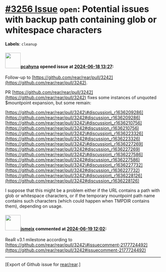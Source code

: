 [\#3256 Issue](https://github.com/rear/rear/issues/3256) `open`: Potential issues with backup path containing glob or whitespace characters
===========================================================================================================================================

**Labels**: `cleanup`

#### <img src="https://avatars.githubusercontent.com/u/26300485?u=9105d243bc9f7ade463a3e52e8dd13fa67837158&v=4" width="50">[pcahyna](https://github.com/pcahyna) opened issue at [2024-06-18 13:27](https://github.com/rear/rear/issues/3256):

Follow-up to
[https://github.com/rear/rear/pull/3242](https://github.com/rear/rear/pull/3242).

PR
[https://github.com/rear/rear/pull/3242](https://github.com/rear/rear/pull/3242)
fixes some instances of unquoted $mountpoint expansion, but some remain:

[https://github.com/rear/rear/pull/3242\#discussion\_r1636209286](https://github.com/rear/rear/pull/3242#discussion_r1636209286)  
[https://github.com/rear/rear/pull/3242\#discussion\_r1636210756](https://github.com/rear/rear/pull/3242#discussion_r1636210756)  
[https://github.com/rear/rear/pull/3242\#discussion\_r1636223326](https://github.com/rear/rear/pull/3242#discussion_r1636223326)  
[https://github.com/rear/rear/pull/3242\#discussion\_r1636227269](https://github.com/rear/rear/pull/3242#discussion_r1636227269)  
[https://github.com/rear/rear/pull/3242\#discussion\_r1636227586](https://github.com/rear/rear/pull/3242#discussion_r1636227586)  
[https://github.com/rear/rear/pull/3242\#discussion\_r1636227732](https://github.com/rear/rear/pull/3242#discussion_r1636227732)  
[https://github.com/rear/rear/pull/3242\#discussion\_r1636228126](https://github.com/rear/rear/pull/3242#discussion_r1636228126)

I suppose that this might be a problem either if the URL contains a path
with glob or whitespace characters, or if the temporary mountpoint path
name contains such characters (which could happen when TMPDIR contains
them), depending on usage.

#### <img src="https://avatars.githubusercontent.com/u/1788608?u=925fc54e2ce01551392622446ece427f51e2f0ce&v=4" width="50">[jsmeix](https://github.com/jsmeix) commented at [2024-06-19 12:02](https://github.com/rear/rear/issues/3256#issuecomment-2178525434):

ReaR v3.1 milestone according to  
[https://github.com/rear/rear/pull/3242\#issuecomment-2177724492](https://github.com/rear/rear/pull/3242#issuecomment-2177724492)

------------------------------------------------------------------------

\[Export of Github issue for
[rear/rear](https://github.com/rear/rear).\]
